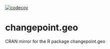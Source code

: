 [![codecov](https://codecov.io/gh/grundy95/changepoint.geo/branch/master/graph/badge.svg?token=97a3PkoGw6)](https://codecov.io/gh/grundy95/changepoint.geo)
# changepoint.geo
CRAN mirror for the R package changepoint.geo
